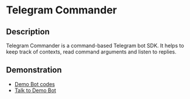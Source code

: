 # Telegram Commander
## Description
Telegram Commander is a command-based Telegram bot SDK. It helps to keep track of contexts, read command arguments and listen to replies.
## Demonstration
- [Demo Bot codes](./examples/demo.js)
- [Talk to Demo Bot](https://t.me/tg_commander_demo_bot)